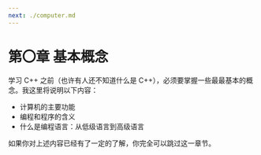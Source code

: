 ```yaml
---
next: ./computer.md
---
```

# 第〇章 基本概念

学习 C++ 之前（也许有人还不知道什么是 C++），必须要掌握一些最最基本的概念。我这里将说明以下内容：

- 计算机的主要功能
- 编程和程序的含义
- 什么是编程语言：从低级语言到高级语言

如果你对上述内容已经有了一定的了解，你完全可以跳过这一章节。
